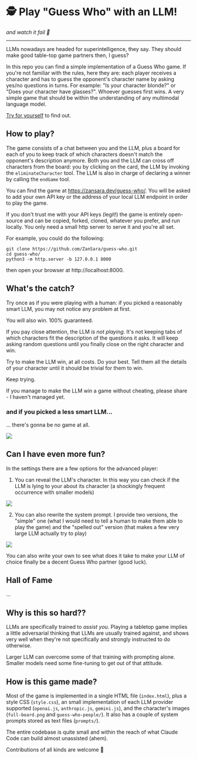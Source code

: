 # 🕵️ Play "Guess Who" with an LLM! 

_and watch it fail 🫠_

---

LLMs nowadays are headed for superintelligence, they say. They should make good table-top game partners then, I guess?

In this repo you can find a simple implementation of a Guess Who game. If you're not familiar with the rules, here they are: each player receives a character and has to guess the opponent's character name by asking yes/no questions in turns. For example: "Is your character blonde?" or "Does your character have glasses?". Whoever guesses first wins. A very simple game that should be within the understanding of any multimodal language model.

[Try for yourself](https://zansara.dev/guess-who/) to find out.

## How to play?

The game consists of a chat between you and the LLM, plus a board for each of you to keep track of which characters doesn't match the opponent's description anymore. Both you and the LLM can cross off characters from the board: you by clicking on the card, the LLM by invoking the `eliminateCharacter` tool. The LLM is also in charge of declaring a winner by calling the `endGame` tool.

You can find the game at https://zansara.dev/guess-who/. You will be asked to add your own API key or the address of your local LLM endpoint in order to play the game.

If you don't trust me with your API keys (legit!) the game is entirely open-source and can be copied, forked, cloned, whatever you prefer, and run locally. You only need a small http server to serve it and you're all set.

For example, you could do the following:

```
git clone https://github.com/ZanSara/guess-who.git
cd guess-who/
python3 -m http.server -b 127.0.0.1 8000
```

then open your browser at http://localhost:8000.

## What's the catch?

Try once as if you were playing with a human: if you picked a reasonably smart LLM, you may not notice any problem at first. 

You will also win. 100% guaranteed.

If you pay close attention, the LLM _is not playing_. It's not keeping tabs of which characters fit the description of the questions it asks. It will keep asking random questions until you finally close on the right character and win.

Try to make the LLM win, at all costs. Do your best. Tell them all the details of your character until it should be trivial for them to win.

Keep trying.

If you manage to make the LLM win a game without cheating, please share - I haven't managed yet.

### and if you picked a less smart LLM...

... there's gonna be no game at all.

![](/images/llm-opening-the-wrong-way.gif)

## Can I have even more fun?

In the settings there are a few options for the advanced player:

1. You can reveal the LLM's character. In this way you can check if the LLM is lying to your about its character (a shockingly frequent occurrence with smaller models)

![](/images/reveal-llm-character.gif)

2. You can also rewrite the system prompt. I provide two versions, the "simple" one (what I would need to tell a human to make them able to play the game) and the "spelled out" version (that makes a few very large LLM actually try to play)

![](/images/system-prompts.gif)

You can also write your own to see what does it take to make your LLM of choice finally be a decent Guess Who partner (good luck).

## Hall of Fame

... 

## Why is this so hard??

LLMs are specifically trained to _assist you_. Playing a tabletop game implies a little adversarial thinking that LLMs are usually trained against, and shows very well when they're not specifically and strongly instructed to do otherwise. 

Larger LLM can overcome some of that training with prompting alone. Smaller models need some fine-tuning to get out of that attitude.

## How is this game made?

Most of the game is implemented in a single HTML file (`index.html`), plus a style CSS (`style.css`), an small implementation of each LLM provider supported (`openai.js`, `anthropic.js`, `gemini.js`), and the character's images (`full-board.png` and `guess-who-people/`). It also has a couple of system prompts stored as text files (`prompts/`).

The entire codebase is quite small and within the reach of what Claude Code can build almost unassisted (ahem).

Contributions of all kinds are welcome 🙇
